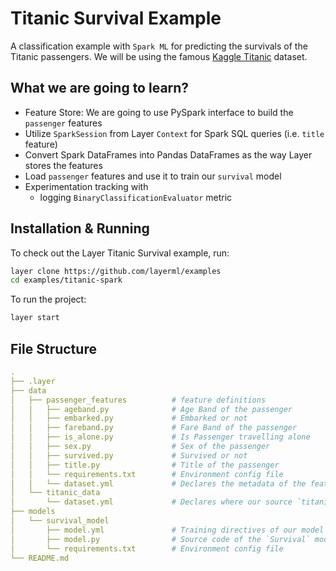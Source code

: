 # Titanic Survival Example

A classification example with `Spark ML` for predicting the survivals of the Titanic passengers. We will be using the famous [Kaggle Titanic](https://www.kaggle.com/c/titanic/data?select=train.csv) dataset.

## What we are going to learn?

- Feature Store: We are going to use PySpark interface to build the `passenger` features 
- Utilize `SparkSession` from Layer `Context` for Spark SQL queries (i.e. `title` feature)
- Convert Spark DataFrames into Pandas DataFrames as the way Layer stores the features
- Load `passenger` features and use it to train our `survival` model
- Experimentation tracking with
    - logging `BinaryClassificationEvaluator` metric

## Installation & Running

To check out the Layer Titanic Survival example, run:

```bash
layer clone https://github.com/layerml/examples
cd examples/titanic-spark
```

To run the project:

```bash
layer start
```

## File Structure

```yaml
.
├── .layer
├── data
│   ├── passenger_features	        # feature definitions
│   │   ├── ageband.py				# Age Band of the passenger
│   │   ├── embarked.py  			# Embarked or not
│   │   ├── fareband.py			    # Fare Band of the passenger
│   │   ├── is_alone.py			    # Is Passenger travelling alone
│   │   ├── sex.py				    # Sex of the passenger
│   │   ├── survived.py 			# Survived or not
│   │   ├── title.py				# Title of the passenger
│   │   └── requirements.txt		# Environment config file
│   │   └── dataset.yml				# Declares the metadata of the features above
│   └── titanic_data
│       └── dataset.yml				# Declares where our source `titanic` dataset is
├── models
│   └── survival_model
│       ├── model.yml				# Training directives of our model
│       ├── model.py				# Source code of the `Survival` model
│       └── requirements.txt		# Environment config file
└── README.md
```

